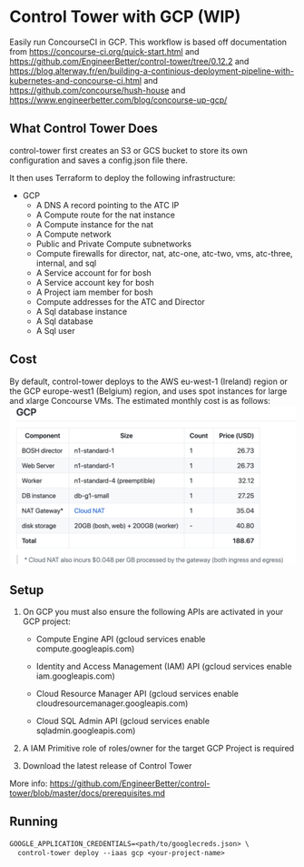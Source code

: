 # Control Tower with GCP (WIP)
Easily run ConcourseCI in GCP. This workflow is based off documentation from https://concourse-ci.org/quick-start.html and https://github.com/EngineerBetter/control-tower/tree/0.12.2 and https://blog.alterway.fr/en/building-a-continious-deployment-pipeline-with-kubernetes-and-concourse-ci.html and https://github.com/concourse/hush-house and https://www.engineerbetter.com/blog/concourse-up-gcp/

## What Control Tower Does
control-tower first creates an S3 or GCS bucket to store its own configuration and saves a config.json file there.

It then uses Terraform to deploy the following infrastructure:

- GCP
  - A DNS A record pointing to the ATC IP
  - A Compute route for the nat instance
  - A Compute instance for the nat
  - A Compute network
  - Public and Private Compute subnetworks
  - Compute firewalls for director, nat, atc-one, atc-two, vms, atc-three, internal, and sql
  - A Service account for for bosh
  - A Service account key for bosh
  - A Project iam member for bosh
  - Compute addresses for the ATC and Director
  - A Sql database instance
  - A Sql database
  - A Sql user

## Cost
By default, control-tower deploys to the AWS eu-west-1 (Ireland) region or the GCP europe-west1 (Belgium) region, and uses spot instances for large and xlarge Concourse VMs. The estimated monthly cost is as follows:
![control-tower-in-gcp-cost](control-tower-gcp-cost.png)


## Setup

1. On GCP you must also ensure the following APIs are activated in your GCP project:

    * Compute Engine API (gcloud services enable compute.googleapis.com)

    * Identity and Access Management (IAM) API (gcloud services enable iam.googleapis.com)

    * Cloud Resource Manager API (gcloud services enable cloudresourcemanager.googleapis.com)

    * Cloud SQL Admin API (gcloud services enable sqladmin.googleapis.com)

2. A IAM Primitive role of roles/owner for the target GCP Project is required

3. Download the latest release of Control Tower

More info: https://github.com/EngineerBetter/control-tower/blob/master/docs/prerequisites.md

## Running
```
GOOGLE_APPLICATION_CREDENTIALS=<path/to/googlecreds.json> \
  control-tower deploy --iaas gcp <your-project-name>
```

